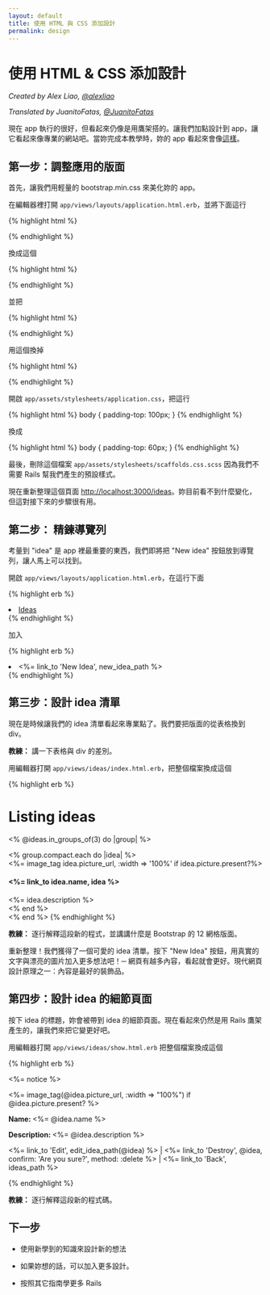 ```yaml
---
layout: default
title: 使用 HTML 與 CSS 添加設計
permalink: design
---
```


# 使用 HTML & CSS 添加設計

*Created by Alex Liao, [@alexliao](http://bannka.com/alex)*

*Translated by JuanitoFatas, [@JuanitoFatas](https://twitter.com/juanitofatas)*

現在 app 執行的很好，但看起來仍像是用鷹架搭的。讓我們加點設計到 app，讓它看起來像專業的網站吧。當妳完成本教學時，妳的 app 看起來會像[這樣](http://railsgirlsapp.herokuapp.com/ideas)。

## 第一步：調整應用的版面

首先，讓我們用輕量的 bootstrap.min.css 來美化妳的 app。

在編輯器裡打開 `app/views/layouts/application.html.erb`，並將下面這行

{% highlight html %}
<link rel="stylesheet" href="http://railsgirls.com/assets/bootstrap.css">
{% endhighlight %}

換成這個

{% highlight html %}
<link rel="stylesheet" href="http://netdna.bootstrapcdn.com/twitter-bootstrap/2.3.2/css/bootstrap.min.css">
{% endhighlight %}

並把

{% highlight html %}
<div class="navbar navbar-fixed-top">
  <div class="navbar-inner">
{% endhighlight %}

用這個換掉

{% highlight html %}
<div class="topbar">
  <div class="fill">
{% endhighlight %}

開啟 `app/assets/stylesheets/application.css`，把這行

{% highlight html %}
body { padding-top: 100px; }
{% endhighlight %}

換成

{% highlight html %}
body { padding-top: 60px; }
{% endhighlight %}

最後，刪除這個檔案 `app/assets/stylesheets/scaffolds.css.scss` 因為我們不需要 Rails 幫我們產生的預設樣式。

現在重新整理這個頁面 [http://localhost:3000/ideas](http://localhost:3000/ideas)。妳目前看不到什麼變化，但這對接下來的步驟很有用。

## 第二步： 精鍊導覽列

考量到 "idea" 是 app 裡最重要的東西，我們即將把 "New idea" 按鈕放到導覽列，讓人馬上可以找到。

開啟 `app/views/layouts/application.html.erb`，在這行下面

{% highlight erb %}
<li class="active"><a href="/ideas">Ideas</a></li>
{% endhighlight %}

加入

{% highlight erb %}
<li ><%= link_to 'New Idea', new_idea_path %></li>
{% endhighlight %}

## 第三步：設計 idea 清單

現在是時候讓我們的 idea 清單看起來專業點了。我們要把版面的從表格換到 div。

**教練：** 講一下表格與 div 的差別。

用編輯器打開 `app/views/ideas/index.html.erb`，把整個檔案換成這個

{% highlight erb %}
<h1>Listing ideas</h1>

<% @ideas.in_groups_of(3) do |group| %>
  <div class="row">
    <% group.compact.each do |idea| %>
      <div class="span4">
        <%= image_tag idea.picture_url, :width => '100%' if idea.picture.present?%>
        <h4><%= link_to idea.name, idea %></h4>
        <%= idea.description %>
      </div>
    <% end %>
  </div>
<% end %>
{% endhighlight %}

**教練：** 逐行解釋這段新的程式，並講講什麼是 Bootstrap 的 12 網格版面。

重新整理！我們獲得了一個可愛的 idea 清單。按下 "New Idea" 按鈕，用真實的文字與漂亮的圖片加入更多想法吧！─ 網頁有越多內容，看起就會更好。現代網頁設計原理之一：內容是最好的裝飾品。

## 第四步：設計 idea 的細節頁面

按下 idea 的標題，妳會被帶到 idea 的細節頁面。現在看起來仍然是用 Rails 鷹架產生的，讓我們來把它變更好吧。

用編輯器打開 `app/views/ideas/show.html.erb` 把整個檔案換成這個

{% highlight erb %}
<p id="notice"><%= notice %></p>

<div class="row">
  <div class="span9">
    <%= image_tag(@idea.picture_url, :width => "100%") if @idea.picture.present? %>
  </div>

  <div class="span3">
    <p><b>Name: </b><%= @idea.name %></p>
    <p><b>Description: </b><%= @idea.description %></p>
    <p>
      <%= link_to 'Edit', edit_idea_path(@idea) %> |
      <%= link_to 'Destroy', @idea, confirm: 'Are you sure?', method: :delete %> |
      <%= link_to 'Back', ideas_path %>
    </p>
  </div>
</div>
{% endhighlight %}


**教練：** 逐行解釋這段新的程式碼。

## 下一步

* 使用新學到的知識來設計新的想法

* 如果妳想的話，可以加入更多設計。

* 按照其它指南學更多 Rails
